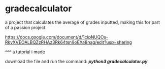 # gradecalculator

a project that calculates the average of grades inputted, making this for part of a passion project 

https://docs.google.com/document/d/1clpNUQOs-RkvXVEOALBQZzRHAz3Rk64tsn6oEXa8nag/edit?usp=sharing

^^^ a tutorial i made

download the file and run the command:
**_python3 gradecalculator.py_**
